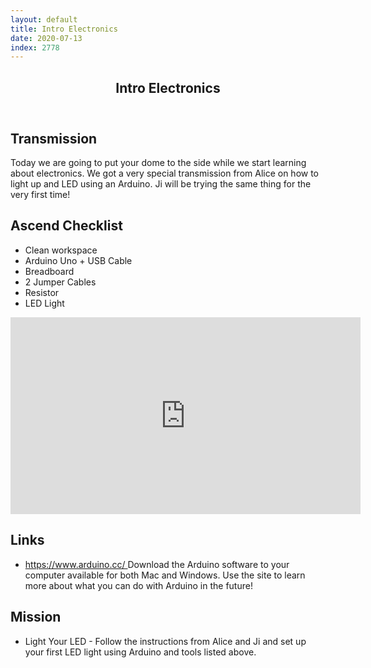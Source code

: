 ```yaml
---
layout: default
title: Intro Electronics
date: 2020-07-13
index: 2778
---
```


<article id="Class">
        <header>
                <h1>Intro Electronics</h1>
        </header>
        <div class="class-transmission">
                <h2>Transmission</h2>
                <p>Today we are going to put your dome to the side while we start learning about electronics. We got a very special transmission from Alice on how to light up and LED using an Arduino. Ji will be trying the same thing for the very first time!</p>
        </div>
        <div class="class-ascent_checklist">
                <h2>Ascend Checklist</h2>
                <ul>
                        <li data-icon="✨">Clean workspace</li>
                        <li data-icon="🔆">Arduino Uno + USB Cable</li>
                        <li data-icon="🍞">Breadboard</li>
                        <li data-icon="⛓">2 Jumper Cables</li>
                        <li data-icon="〰️">Resistor</li>
                        <li data-icon="💡">LED Light</li>
                </ul>
        </div>
        <div class="video">
                <iframe width="560" height="315" src="https://www.youtube.com/embed/SyGI_X3QtW4" frameborder="0" allow="accelerometer; autoplay; encrypted-media; gyroscope; picture-in-picture" allowfullscreen></iframe>
        </div>
        <div class="class-links">
                <h2>Links</h2>
                <ul>
                        <li data-icon="👽"><a href="https://www.arduino.cc/" target="_blank">https://www.arduino.cc/ </a>Download the Arduino software to your computer available for both Mac and Windows. Use the site to learn more about what you can do with Arduino in the future!</li>
                </ul>
        </div>
        <div class="class-mission">
                <h2>Mission</h2>
                <ul>
                        <li data-icon="💡">
                                <p><span class="strong">Light Your LED</span> - Follow the instructions from Alice and Ji and set up your first LED light using Arduino and tools listed above.  </p>
                        </li>
                </ul>
        </div>
</article>